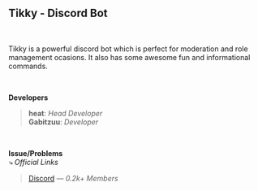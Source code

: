 ## Tikky - Discord Bot

<br>

Tikky is a powerful discord bot which is perfect for moderation and role management ocasions. It also has some awesome fun and informational commands.

<br>

**Developers**
> __heat__: *Head Developer* <br>
> __Gabitzuu__: *Developer* <br>

<br>

**Issue/Problems** <br>
*⤷ Official Links*
> [Discord](https://discord.gg/6xAnvp8) — *0.2k+ Members* <br>
